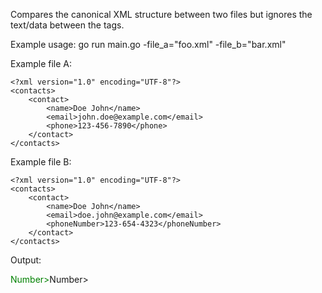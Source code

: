 Compares the canonical XML structure between two files but ignores the text/data between the tags.

Example usage:
go run main.go -file_a="foo.xml" -file_b="bar.xml"

Example file A:

```
<?xml version="1.0" encoding="UTF-8"?>
<contacts>
    <contact>
        <name>Doe John</name>
        <email>john.doe@example.com</email>
        <phone>123-456-7890</phone>
    </contact>
</contacts>
```

Example file B:

```
<?xml version="1.0" encoding="UTF-8"?>
<contacts>
    <contact>
        <name>Doe John</name>
        <email>doe.john@example.com</email>
        <phoneNumber>123-654-4323</phoneNumber>
    </contact>
</contacts>
```

Output:

<contacts>
    <contact>
    <name></name>
    <email></email>
    <phone<span style="color: green;">Number</span>></phone<span style="color: green;">Number</span>>
    </contact>
</contacts>
